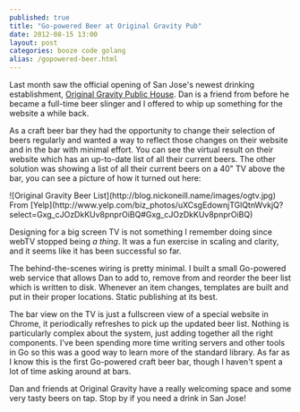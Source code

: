 ```yaml
---
published: true
title: "Go-powered Beer at Original Gravity Pub"
date: 2012-08-15 13:00
layout: post
categories: booze code golang
alias: /gopowered-beer.html
---
```

Last month saw the official opening of San Jose's newest drinking establishment, [Original Gravity Public House](http://www.originalgravitypub.com/). Dan is a friend from before he became a full-time beer slinger and I offered to whip up something for the website a while back.

As a craft beer bar they had the opportunity to change their selection of beers regularly and wanted a way to reflect those changes on their website and in the bar with minimal effort. You can see the virtual result on their website which has an up-to-date list of all their current beers. The other solution was showing a list of all their current beers on a 40" TV above the bar, you can see a picture of how it turned out here:

<span class="blogimage">
![Original Gravity Beer List](http://blog.nickoneill.name/images/ogtv.jpg)<br />
From [Yelp](http://www.yelp.com/biz_photos/uXCsgEdownjTGlQtnWvkjQ?select=Gxg_cJOzDkKUv8pnprOiBQ#Gxg_cJOzDkKUv8pnprOiBQ)
</span>

Designing for a big screen TV is not something I remember doing since webTV stopped being *a thing*. It was a fun exercise in scaling and clarity, and it seems like it has been successful so far.

The behind-the-scenes wiring is pretty minimal. I built a small Go-powered web service that allows Dan to add to, remove from and reorder the beer list which is written to disk. Whenever an item changes, templates are built and put in their proper locations. Static publishing at its best.

The bar view on the TV is just a fullscreen view of a special website in Chrome, it periodically refreshes to pick up the updated beer list. Nothing is particularly complex about the system, just adding together all the right components. I've been spending more time writing servers and other tools in Go so this was a good way to learn more of the standard library. As far as I know this is the first Go-powered craft beer bar, though I haven't spent a lot of time asking around at bars.

Dan and friends at Original Gravity have a really welcoming space and some very tasty beers on tap. Stop by if you need a drink in San Jose!